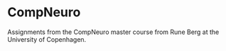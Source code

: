 # CompNeuro
Assignments from the CompNeuro master course from Rune Berg at the University of Copenhagen.
